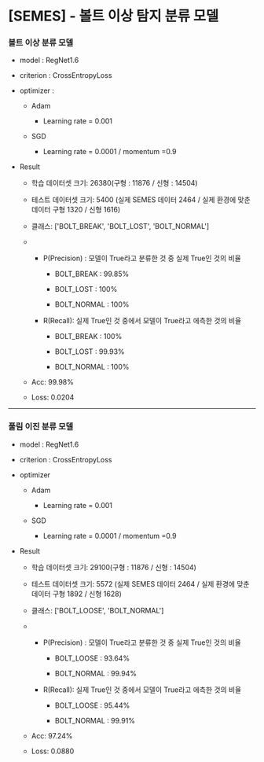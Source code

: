# [SEMES] - 볼트 이상 탐지 분류 모델

### 볼트 이상 분류 모델

- model : RegNet1.6

- criterion : CrossEntropyLoss

- optimizer : 
  
  - Adam
    
    - Learning rate = 0.001
  
  - SGD
    
    - Learning rate = 0.0001 / momentum =0.9

- Result
  
  - 학습 데이터셋 크기: 26380(구형 : 11876 / 신형 : 14504)
  
  - 테스트 데이터셋 크기: 5400 (실제 SEMES 데이터 2464 / 실제 환경에 맞춘 데이터 구형 1320 / 신형 1616)
  
  - 클래스: ['BOLT_BREAK', 'BOLT_LOST', 'BOLT_NORMAL']
  
  - - P(Precision) : 모델이 True라고 분류한 것 중 실제 True인 것의 비율
      
      - BOLT_BREAK : 99.85%
      
      - BOLT_LOST : 100%
      
      - BOLT_NORMAL : 100%
    
    - R(Recall): 실제 True인 것 중에서 모델이 True라고 에측한 것의 비율
      
      - BOLT_BREAK : 100%
      
      - BOLT_LOST : 99.93% 
      
      - BOLT_NORMAL : 100%
  
  - Acc: 99.98%
  
  - Loss: 0.0204

---

### 풀림 이진 분류 모델

- model : RegNet1.6

- criterion : CrossEntropyLoss

- optimizer 
  
  - Adam
    
    - Learning rate = 0.001
  
  - SGD
    
    - Learning rate = 0.0001 / momentum =0.9

- Result
  
  - 학습 데이터셋 크기: 29100(구형 :  11876 / 신형 : 14504)
  
  - 테스트 데이터셋 크기: 5572 (실제 SEMES 데이터 2464 / 실제 환경에 맞춘 데이터 구형 1892 / 신형 1628)
  
  - 클래스: ['BOLT_LOOSE', 'BOLT_NORMAL']
  
  - - P(Precision) : 모델이 True라고 분류한 것 중 실제 True인 것의 비율
      
      - BOLT_LOOSE : 93.64%
      
      - BOLT_NORMAL : 99.94%
    
    - R(Recall): 실제 True인 것 중에서 모델이 True라고 에측한 것의 비율
      
      - BOLT_LOOSE : 95.44%
      
      - BOLT_NORMAL : 99.91%
  
  - Acc: 97.24%
  
  - Loss: 0.0880
